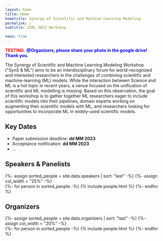 ```yaml
---
layout: home
title: Home
hometitle: Synergy of Scientific and Machine Learning Modeling
permalink: /
subtitle: ICML 2023 Workshop

news: true
---
```


<span style="color: red; font-weight: bold;">TESTING.</span>
<span style="color: blue; font-weight: bold;">@Organizers, please share your photo in the google drive! Thank you.</span>

The Synergy of Scientific and Machine Learning Modeling Workshop ("SynS & ML") aims to be an interdisciplinary forum for world-recognized and interested researchers in the challenges of combining scientific and machine-learning (ML) models.
While the interaction between Science and ML is a hot topic in recent years, a venue focused on the unification of scientific and ML modelling is missing.
Based on this observation, the goal of this workshop is to gather together ML researchers eager to include scientific models into their pipelines, domain experts working on augmenting their scientific models with ML, and researchers looking for opportunities to incorporate ML in widely-used scientific models.

## Key Dates

- Paper submission deadline: **dd MM 2023**
- Acceptance notification: **dd MM 2023**
- ...

## Speakers & Panelists

<div class="projects">
  {%- assign sorted_people = site.data.speakers | sort: "last" -%}
  {%- assign col_width = "25%" -%}
  <div class="container mt-3 mb-3 overflow-hidden">
    <div class="row gx-5">
    {%- for person in sorted_people -%}
      {% include people.html %}
    {%- endfor %}
    </div>
  </div>
</div>

## Organizers

<div class="projects">
  {%- assign sorted_people = site.data.organizers | sort: "last" -%}
  {%- assign col_width = "20%" -%}
  <div class="container mt-3 mb-3 overflow-hidden">
    <div class="row gx-5">
    {%- for person in sorted_people -%}
      {% include people.html %}
    {%- endfor %}
    </div>
  </div>
</div>
